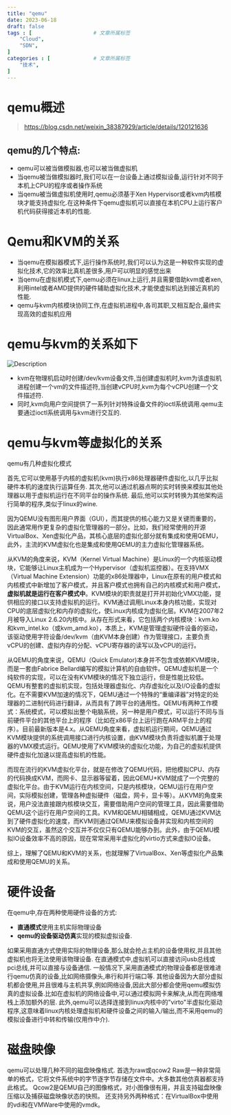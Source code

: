 ```yaml
---
title: "qemu"
date: 2023-06-18
draft: false
tags : [                    # 文章所属标签
    "Cloud",
    "SDN",
]
categories : [              # 文章所属标签
    "技术",
]
---
```



# qemu概述

> https://blog.csdn.net/weixin_38387929/article/details/120121636

## qemu的几个特点:

- qemu可以被当做模拟器,也可以被当做虚拟机
- 当qemu被当做模拟器时,我们可以在一台设备上通过模拟设备,运行针对不同于本机上CPU的程序或者操作系统
- 当qemu被当做虚拟机使用时,qemu必须基于Xen Hypervisor或者kvm内核模块才能支持虚拟化.在这种条件下qemu虚拟机可以直接在本机CPU上运行客户机代码获得接近本机的性能.

# Qemu和KVM的关系

- 当qemu在模拟器模式下,运行操作系统时,我们可以认为这是一种软件实现的虚拟化技术,它的效率比真机差很多,用户可以明显的感觉出来
- 当qemu在虚拟机模式下,qemu必须在linux上运行,并且需要借助kvm或者xen,利用intel或者AMD提供的硬件辅助虚拟化技术,才能使虚拟机达到接近真机的性能.
- qemu与kvm内核模块协同工作,在虚拟机进程中,各司其职,又相互配合,最终实现高效的虚拟机应用

# qemu与kvm的关系如下

![Description](https://blog.mineor.xyz/images/20230618/qemuandkvm.png)

- kvm在物理机启动时创建/dev/kvm设备文件,当创建虚拟机时,kvm为该虚拟机进程创建一个vm的文件描述符,当创建vCPU时,kvm为每个vCPU创建一个文件描述符.
- 同时,kvm向用户空间提供了一系列针对特殊设备文件的ioctl系统调用.qemu主要通过ioctl系统调用与kvm进行交互的. 

# qemu与kvm等虚拟化的关系

qemu有几种虚拟化模式

首先,它可以使用基于内核的虚拟机(kvm)执行x86处理器硬件虚拟化,以几乎比拟硬件本机的速度执行运算任务.
其次,他可以通过机器点啊的实时转换来模拟其他处理器以用于虚拟机运行在不同平台的操作系统.
最后,他可以实时转换为其他架构运行简单的程序,类似于linux的wine.

因为QEMU没有图形用户界面（GUI），而其提供的核心能力又是关键而重要的，因此通常用作更复杂的虚拟化管理器的一部分。比如，我们经常使用的开源VirtualBox、Xen虚拟化产品，其核心底层的虚拟化部分就有集成和使用QEMU，此外，主流的KVM虚拟化也是集成和使用QEMU的主力虚拟化管理器系统。

从KVM的角度来说，KVM（Kernel Virtual Machine）是Linux的一个内核驱动模块，它能够让Linux主机成为一个Hypervisor（虚拟机监控器）。在支持VMX（Virtual Machine Extension）功能的x86处理器中，Linux在原有的用户模式和内核模式中新增加了客户模式，并且客户模式也拥有自己的内核模式和用户模式，**虚拟机就是运行在客户模式中**。KVM模块的职责就是打开并初始化VMX功能，提供相应的接口以支持虚拟机的运行。KVM通过调用Linux本身内核功能，实现对CPU的底层虚拟化和内存的虚拟化，使Linux内核成为虚拟化层。KVM在2007年2月被导入Linux 2.6.20内核中。从存在形式来看，它包括两个内核模块：kvm.ko和kvm_intel.ko（或kvm_amd.ko），本质上，KVM是管理虚拟硬件设备的驱动，该驱动使用字符设备/dev/kvm（由KVM本身创建）作为管理接口，主要负责vCPU的创建、虚拟内存的分配、vCPU寄存器的读写以及vCPU的运行。

从QEMU的角度来说，QEMU（Quick Emulator)本身并不包含或依赖KVM模块，而是一套由Fabrice Bellard编写的模拟计算机的自由软件。QEMU虚拟机是一个纯软件的实现，可以在没有KVM模块的情况下独立运行，但是性能比较低。QEMU有整套的虚拟机实现，包括处理器虚拟化、内存虚拟化以及I/O设备的虚拟化。在不需要KVM加速的情况下，QEMU通过一个特殊的“重编译器”对特定的处理器的二进制代码进行翻译，从而具有了跨平台的通用性。QEMU有两种工作模式：系统模式，可以模拟出整个电脑系统，另一种是用户模式，可以运行不同与当前硬件平台的其他平台上的程序（比如在x86平台上运行跑在ARM平台上的程序）。目前最新版本是4.x。从QEMU角度来看，虚拟机运行期间，QEMU通过KVM模块提供的系统调用接口进行内核设置，由KVM模块负责将虚拟机置于处理器的VMX模式运行。QEMU使用了KVM模块的虚拟化功能，为自己的虚拟机提供硬件虚拟化加速以提高虚拟机的性能。

而现在流行的KVM虚拟化平台，就是在修改了QEMU代码，把他模拟CPU、内存的代码换成KVM，而网卡、显示器等留着，因此QEMU+KVM就成了一个完整的虚拟化平台。由于KVM运行在内核空间，只是内核模块，QEMU运行在用户空间，实际模拟创建，管理各种虚拟硬件（磁盘，网卡，显卡等）。从KVM的角度来说，用户没法直接跟内核模块交互，需要借助用户空间的管理工具，因此需要借助QEMU这个运行在用户空间的工具。KVM和QEMU相辅相成，QEMU通过KVM达到了硬件虚拟化的速度，而KVM则通过QEMU来模拟设备并实现和内核空间的KVM的交互，虽然这个交互并不仅仅只有QEMU能够办到。此外，由于QEMU模拟IO设备效率不高的原因，现在常常采用半虚拟化的virtio方式来虚拟IO设备。

综上，理解了QEMU和KVM的关系，也就理解了VirtualBox、Xen等虚拟化产品集成和使用QEMU的关系。

# 硬件设备

在qemu中,存在两种使用硬件设备的方式:
- **直通模式**使用主机实际物理设备
- **qemu的设备驱动仿真**实现的模拟虚拟设备.

如果采用直通方式使用实际的物理设备,那么就会抢占主机的设备使用权,并且其他虚拟机也将无法使用该物理设备.
在直通模式中,虚拟机可以直接访问usb总线或pci总线,并可以直接与设备通信.
一般情况下,采用直通模式的物理设备都是很难进行qemu仿真的设备,比如网络摄像头,串行和并行端口等.
其他设备因为大部分虚拟机都会使用,并且很难与主机共享,例如网络设备,因此大部分都会使用qemu模拟仿真的虚拟设备.比如在虚拟机的网络设备中,可以通过模拟网卡来解决,从而在网络堆栈上添加额外的层.
此外,qemu可以选择连接到linux内核中的"virto"半虚拟化驱动程序,这意味着linux内核处理虚拟机和硬件设备之间的输入/输出,而不采用qemu的模拟设备进行中转和传输(仅用作中介).

# 磁盘映像

qemu可以处理几种不同的磁盘映像格式.
首选为raw或qcow2
Raw是一种非常简单的格式，它将文件系统中的字节逐字节存储在文件中。大多数其他仿真器都支持此格式。
Qcow2是QEMU自己的图像格式，对小图像很有用，并且支持磁盘映像压缩以及捕获磁盘映像状态的快照。
还支持另外两种格式：在VirtualBox中使用的vdi和在VMWare中使用的vmdk。

